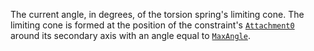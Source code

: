 The current angle, in degrees, of the torsion spring's limiting cone. The
limiting cone is formed at the position of the constraint's
[`Attachment0`](https://create.roblox.com/docs/reference/engine/classes/Constraint#Attachment0) around its secondary axis with
an angle equal to [`MaxAngle`](https://create.roblox.com/docs/reference/engine/classes/TorsionSpringConstraint#MaxAngle).